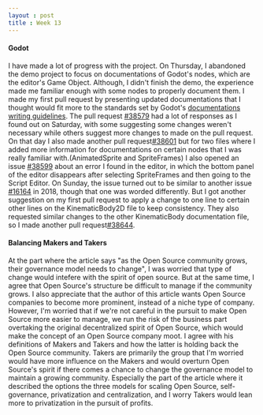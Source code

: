 ```yaml
---
layout : post
title : Week 13
---
```


#### Godot
I have made a lot of progress with the project. On Thursday, I abandoned the demo project to focus on documentations of Godot's nodes, which are the editor's Game Object. Although, I didn't finish the demo, the experience made me familiar enough with some nodes to properly document them. I made my first pull request by presenting updated documentations that I thought would fit more to the standards set by Godot's [documentations writing guidelines](https://docs.godotengine.org/en/stable/community/contributing/docs_writing_guidelines.html). The pull request [#38579](https://github.com/godotengine/godot/pull/38579) had a lot of responses as I found out on Saturday, with some suggesting some changes weren't necessary while others suggest more changes to made on the pull request. On that day I also made another pull request[#38601](https://github.com/godotengine/godot/pull/38601) but for two files where I added more information for documentations on certain nodes that I was really familiar with.(AnimatedSprite and SpriteFrames) I also opened an issue [#38599](https://github.com/godotengine/godot/issues/38599) about an error I found in the editor, in which the bottom panel of the editor disappears after selecting SpriteFrames and then going to the Script Editor. On Sunday, the issue  turned out to be similar to another issue [#16164](https://github.com/godotengine/godot/issues/16164) in 2018, though that one was worded differently. But I got another suggestion on my first pull request to apply a change to one line to certain other lines on the KinematicBody2D file to keep consistency. They also requested similar changes to the other KinematicBody documentation file, so I made another pull request[#38644](https://github.com/godotengine/godot/pull/38644).

#### Balancing Makers and Takers

At the part where the article says "as the Open Source community grows, their governance model needs to change", I was worried that type of change would intefere with the spirit of open source. But at the same time, I agree that Open Source's structure be difficult to manage if the community grows. I also appreciate that the author of this article wants Open Source companies to become more prominent, instead of a niche type of company. However, I'm worried that if we're not careful in the pursuit to make Open Source more easier to manage, we run the risk of the business part overtaking the original decentralized spirit of Open Source, which would make the concept of an Open Source company moot. I agree with his definitions of Makers and Takers and how the latter is holding back the Open Source community. Takers are primarily the group that I'm worried would have more influence on the Makers and would overturn Open Source's spirit if there comes a chance to change the governance model to maintain a growing community. Especially the part of the article where it described the options the three models for scaling Open Source, self-governance, privatization and centralization, and I worry Takers would lean more to privatization in the pursuit of profits.
